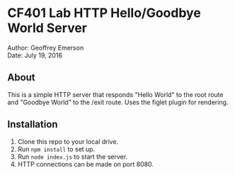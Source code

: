 # CF401 Lab HTTP Hello/Goodbye World Server

Author: Geoffrey Emerson  
Date: July 19, 2016  

## About

This is a simple HTTP server that responds "Hello World" to the root route and "Goodbye World" to the /exit route. Uses the figlet plugin for rendering. 

## Installation

1. Clone this repo to your local drive.
1. Run `npm install` to set up.
1. Run `node index.js` to start the server.
1. HTTP connections can be made on port 8080.
